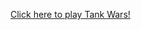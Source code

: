 <a href="http://link.to.my.jar](https://github.com/League-level2-student/league-level2-game-hellocoding123/raw/refs/heads/master/src/TankWars.jar">Click here to play Tank Wars!</a>
